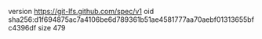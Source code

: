 version https://git-lfs.github.com/spec/v1
oid sha256:d1f694875ac7a4106be6d789361b51ae4581777aa70aebf01313655bfc4396df
size 479
